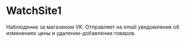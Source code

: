 # WatchSite1
Наблюдение за магазином VK.
Отправляет на email уведомления об изменениях цены и удалении-добавлении товаров.

